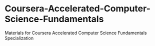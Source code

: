 # Coursera-Accelerated-Computer-Science-Fundamentals
Materials for Coursera Accelerated Computer Science Fundamentals Specialization
